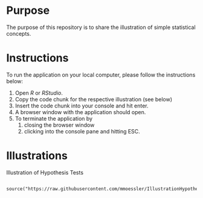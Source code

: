 
# Purpose

The purpose of this repository is to share the illustration of simple statistical concepts.

# Instructions

To run the application on your local computer, please follow the instructions below:

1) Open *R* or *RStudio*.
2) Copy the code chunk for the respective illustration (see below)
3) Insert the code chunk into your console and hit enter.
4) A browser window with the application should open.
5) To terminate the application by
    1) closing the browser window
    2) clicking into the console pane and hitting ESC.

# Illustrations

Illustration of Hypothesis Tests

```

source("https://raw.githubusercontent.com/mmoessler/IllustrationHypothesisTest_SinyApplication/main/RunApp_IllustrationHypothesisTest_ShinyApplication.R")

```